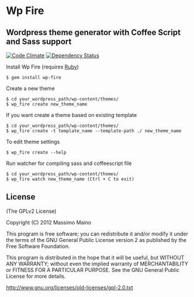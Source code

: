 Wp Fire
=======

**Wordpress theme generator with Coffee Script and Sass support**
-----

[![Code Climate](https://codeclimate.com/github/maintux/wp-fire.png)](https://codeclimate.com/github/maintux/wp-fire)
[![Dependency Status](https://gemnasium.com/maintux/wp-fire.png)](https://gemnasium.com/maintux/wp-fire)

Install Wp Fire (requires [Ruby](http://www.ruby-lang.org/))

    $ gem install wp-fire

Create a new theme

    $ cd your_wordpress_path/wp-content/themes/
    $ wp_fire create new_theme_name

If you want create a theme based on existing template

    $ cd your_wordpress_path/wp-content/themes/
    $ wp_fire create -t template_name --template-path ./ new_theme_name

To edit theme settings

    $ wp_fire create --help

Run watcher for compiling sass and coffeescript file

    $ cd your_wordpress_path/wp-content/themes/
    $ wp_fire watch new_theme_name (Ctrl + C to exit)

License
-------

(The GPLv2 License)

Copyright (C) 2012 Massimo Maino

This program is free software; you can redistribute it and/or modify
it under the terms of the GNU General Public License version 2 as published by
the Free Software Foundation.

This program is distributed in the hope that it will be useful,
but WITHOUT ANY WARRANTY; without even the implied warranty of
MERCHANTABILITY or FITNESS FOR A PARTICULAR PURPOSE. See the
GNU General Public License for more details.

<http://www.gnu.org/licenses/old-licenses/gpl-2.0.txt>
